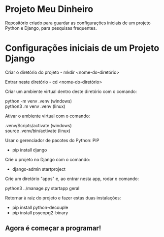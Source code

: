# Projeto Meu Dinheiro

<p>Repositório criado para guardar as configurações iniciais de um projeto Python e Django, para pesquisas frequentes.</p>

# Configurações iniciais de um Projeto Django

Criar o diretório do projeto - mkdir <nome-do-diretório>

Entrar neste diretório - cd <nome-do-diretório>

<p>Criar um ambiente virtual dentro deste diretório com o comando:</p>
python -m venv .venv (windows)<br>
python3 .m venv .venv (linux)

<p>Ativar o ambiente virtual com o comando:</p>
.venv/Scripts/activate (windows)<br>
source .venv/bin/activate (linux)

Usar o gerenciador de pacotes do Python: PIP
- pip install django

Crie o projeto no Django com o comando:
- django-admin startproject <nome-do-projeto>

<p>Crie um diretório "apps" e, ao entrar nesta app, rodar o comando:</p>
python3 ../manage.py startapp geral

Retornar à raiz do projeto e fazer estas duas instalações:
- pip install python-decouple
- pip install psycopg2-binary

## Agora é começar a programar!